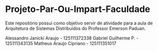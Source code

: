 # Projeto-Par-Ou-Impart-Faculdade
Este repositório possui como objetivo servir de atividade para a aula de Arquitetura de Sistemas Distribuídos do Professor Emerson Paduan.

Alessandro Janicki Araujo - 125111372338
Gabriel Guilherme P. - 125111343135
Matheus Araujo Cipriano - 125111351017
